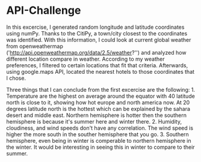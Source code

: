 # API-Challenge
In this excercise, I generated random longitude and latitude coordinates using numPy. Thanks to the CitiPy, a town/city closest to the coordinates was identified. With this information, I could look at current global weather from openweathermap ('http://api.openweathermap.org/data/2.5/weather?'') and analyzed how different location compare in weather. 
According to my weather preferences, I filtered to certain locations that fit that criteria. Afterwards, using google.maps API, located the nearest hotels to those coordinates that I chose. 

Three things that I can conclude from the first excercise are the following:
    1.  Temperature are the highest on average around the equator with 40 latitude north is close to it, showing how hot europe and north america now. At 20 degrees latitude north is the hottest which can be explained by the sahara desert and middle east. Northern hemisphere is hotter then the southern hemisphere is because it's summer here and winter there.
    2. Humidity, cloudiness, and wind speeds don't have any correlation. The wind speed is higher the more south in the souther hemisphere that you go.
    3. Southern hemisphere, even being in winter is comperable to northern hemisphere in the winter. It would be interesting in seeing this in winter to compare to their summer.
    

